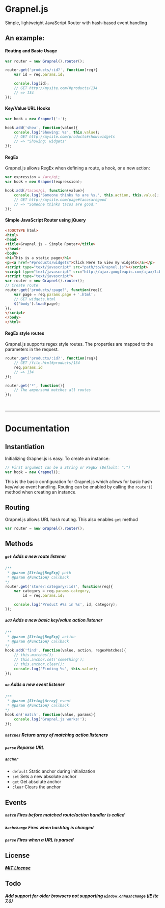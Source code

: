 Grapnel.js
==========

Simple, lightweight JavaScript Router with hash-based event handling

## An example:

#### Routing and Basic Usage

```javascript
var router = new Grapnel().router();

router.get('products/:id?', function(req){
    var id = req.params.id;

    console.log(id);
    // GET http://mysite.com/#products/134
    // => 134
});
```

#### Key/Value URL Hooks

```javascript
var hook = new Grapnel(':');

hook.add('show', function(value){
    console.log('Showing: %s', this.value);
    // GET http://mysite.com/products#show:widgets
    // => "Showing: widgets"
});
```

#### RegEx

Grapnel.js allows RegEx when defining a route, a hook, or a new action:

```javascript
var expression = /are/gi;
var hook = new Grapnel(expression);

hook.add(/tacos/gi, function(value){
    console.log('Someone thinks %s are %s.', this.action, this.value);
    // GET http://mysite.com/page#tacosaregood
    // => "Someone thinks tacos are good."
});
```

#### Simple JavaScript Router using jQuery

```html
<!DOCTYPE html>
<html>
<head>
<title>Grapnel.js - Simple Router</title>
</head>
<body>
<h1>This is a static page</h1>
<p><a href="#products/widgets">Click Here to view my widgets</a></p>
<script type="text/javascript" src="path/to/Grapnel.js"></script>
<script type="text/javascript" src="http://ajax.googleapis.com/ajax/libs/jquery/1.8.2/jquery.min.js"></script>
<script type="text/javascript">
var router = new Grapnel().router();
// Create route
router.get('products/:page?', function(req){
    var page = req.params.page + '.html';
    // GET widgets.html
    $('body').load(page);
});
</script>
</body>
</html>
```

#### RegEx style routes
Grapnel.js supports regex style routes. The properties are mapped to the parameters in the request.
```javascript
router.get('products/:id?', function(req){
    // GET /file.html#products/134
    req.params.id
    // => 134
});

router.get('*', function(){
    // The ampersand matches all routes
});
```

&nbsp;

***

# Documentation

## Instantiation
Initializing Grapnel.js is easy. To create an instance:
```javascript
// First argument can be a String or RegEx (Default: ":")
var hook = new Grapnel();
```
This is the basic configuration for Grapnel.js which allows for basic hash key/value event handling. Routing can be enabled by calling the `router()` method when creating an instance.

## Routing
Grapnel.js allows URL hash routing. This also enables `get` method
```javascript
var router = new Grapnel().router();
```

## Methods
##### `get` Adds a new route listener
```javascript
/**
 * @param {String|RegExp} path
 * @param {Function} callback
*/
router.get('store/:category/:id?', function(req){
    var category = req.params.category,
        id = req.params.id;

    console.log('Product #%s in %s', id, category);
});
```

##### `add` Adds a new basic key/value action listener
```javascript
/**
 * @param {String|RegExp} action
 * @param {Function} callback
*/
hook.add('find', function(value, action, regexMatches){
    // this.matches();
    // this.anchor.set('something');
    // this.anchor.clear();
    console.log('Finding %s', this.value);
});
```

##### `on` Adds a new event listener
```javascript
/**
 * @param {String|Array} event
 * @param {Function} callback
*/
hook.on('match', function(value, params){
    console.log('Grapnel.js works!');
});
```
##### `matches` Return array of matching action listeners
##### `parse` Reparse URL
##### `anchor`
* `default` Static anchor during initialization
* `set` Sets a new absolute anchor
* `get` Get absolute anchor
* `clear` Clears the anchor

## Events
##### `match` Fires before matched route/action handler is called
##### `hashchange` Fires when hashtag is changed
##### `parse` Fires when a URL is parsed

## License
##### [MIT License](http://opensource.org/licenses/MIT)

## Todo
##### Add support for older browsers not supporting `window.onhashchange` (IE lte 7.0)

